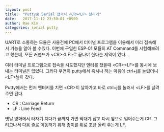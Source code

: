 ```yaml
---
layout: post
title:  "Putty로 Serial 접속시 <CR><LF> 날리기"
date:   2017-11-12 23:50:01 +0900
author: Rae Kim
categories: serial putty
---
```


UART로 소통하는 모듈은 사용전에 PC에서 터미널 프로그램을 이용해서 미리 접속해서 기능을 알아 볼 수있다. 이번에 구입한 ESP-01 모듈의 AT Command를 시험해보려고 했는데, 모든 커맨드가 \<CR>\<LF>로 끝나야 한다는 제약이 있다.

여러 터미널 프로그램으로 접속을 시도했지만 엔터를 쳤을때 \<CR>\<LF>를 동시에 보내는 터미널은 없었다. 그러다 우연히 putty에서 혹시나 하는 마음에 ctrl+j를 눌렀더니 \<LF>날아 갔다. 

Putty에서는 먼저 엔터키를 치면 \<CR>이 날아가고 바로 ctrl+j를 눌러서 \<LF>를 날려주면 된다.

- CR : Carriage Return
- LF : Line Feed

옛날 영화에서 타자기 치다가 끝까지 가면 막대기 잡고 다시 앞으로 밀어주는게 CR. 그리고나서 다음 줄로 이동하기 위해 종이를 위로 조금 올려 주는게 LF.
